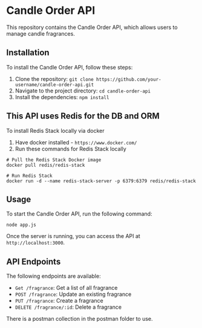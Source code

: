 # Candle Order API

This repository contains the Candle Order API, which allows users to manage candle fragrances.

## Installation

To install the Candle Order API, follow these steps:

1. Clone the repository: `git clone https://github.com/your-username/candle-order-api.git`
2. Navigate to the project directory: `cd candle-order-api`
3. Install the dependencies: `npm install`

## This API uses Redis for the DB and ORM

To install Redis Stack locally via docker

1. Have docker installed - `https://www.docker.com/`
2. Run these commands for Redis Stack locally

```
# Pull the Redis Stack Docker image
docker pull redis/redis-stack

# Run Redis Stack
docker run -d --name redis-stack-server -p 6379:6379 redis/redis-stack
```

## Usage

To start the Candle Order API, run the following command:

```
node app.js
```

Once the server is running, you can access the API at `http://localhost:3000`.

## API Endpoints

The following endpoints are available:

- `Get /fragrance`: Get a list of all fragrance
- `POST /fragrance`: Update an existing fragrance
- `PUT /fragrance`: Create a fragrance
- `DELETE /fragrance/:id`: Delete a fragrance

There is a postman collection in the postman folder to use.
